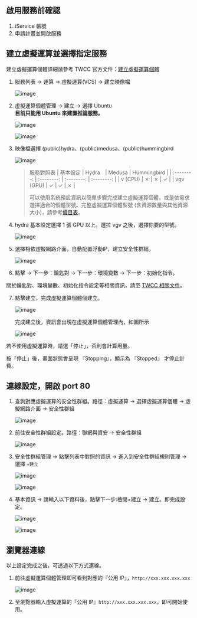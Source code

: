 
## 啟用服務前確認

1. iService 帳號
2. 申請計畫並開啟服務


## 建立虛擬運算並選擇指定服務
建立虛擬運算個體詳細請參考 TWCC 官方文件：[建立虛擬運算個體](https://man.twcc.ai/@twccdocs/doc-vcs-main-zh/https%3A%2F%2Fman.twcc.ai%2F%40twccdocs%2Fguide-vcs-create-zh)

1. 服務列表 -> 運算 -> 虛擬運算(VCS) -> 建立映像檔

    ![image](https://gitlab.td.nchc.org.tw/genai-project/docs/-/wikis/uploads/60f5de183e7e93b3452bd74dbb5d295a/image.png)

2. 虛擬運算個體管理 -> 建立 -> 選擇 Ubuntu  
**目前只能用 Ubuntu 來建置推論服務。**


      ![image](https://gitlab.td.nchc.org.tw/genai-project/docs/-/wikis/uploads/2dc2806ff403b3817e8c438da19d46ab/image.png)

      ![image](https://gitlab.td.nchc.org.tw/genai-project/docs/-/wikis/uploads/bbcd4c44e94c071565c18f8e2b1f5286/image.png)

3. 映像檔選擇 (public)hydra、(public)medusa、(public)hummingbird

      ![image](https://gitlab.td.nchc.org.tw/genai-project/docs/-/wikis/uploads/55a885ae0941b06095ee9abe5b5e89f5/image.png)

    > 服務對照表
    > | 基本設定 | Hydra　| Medusa | Hummingbird |
    > | :--------: | :--------: | :--------: | :--------: |
    > | v (CPU) | ✗ | ✗ | ✓ |
    > | vgv (GPU) | ✓ | ✓ | ✗ |
    > 
    > 可以使用系統預設資訊以簡單步驟完成建立虛擬運算個體，或是依需求選擇適合的個體型號。完整虛擬運算個體型號 (含資源數量與其他資源大小)，請參考[價目表](https://man.twcc.ai/@twccdocs/SJWlN3YDr?type=view#%E8%99%9B%E6%93%AC%E9%81%8B%E7%AE%97%E6%9C%8D%E5%8B%99-Virtual-Compute-Service-VCS)。 

4. hydra 基本設定選擇 1 張 GPU 以上。選拉 vgv 之後，選擇你要的型號。

      ![image](https://gitlab.td.nchc.org.tw/genai-project/docs/-/wikis/uploads/d04af38b873b1231144c975c724bdf32/image.png)

5. 選擇相依虛擬網路介面，自動配置浮動IP，建立安全性群組。

      ![image](https://gitlab.td.nchc.org.tw/genai-project/docs/-/wikis/uploads/5d92bdbaaa7cf4ec8b378fb8e20de3ce/image.png)

6. 點擊 -> 下一步：鑰匙對 -> 下一步：環境變數 -> 下一步：初始化指令。

關於鑰匙對、環境變數、初始化指令設定等相關資訊，請至 [TWCC 相關文件](https://man.twcc.ai/@twccdocs/doc-vcs-main-zh/https%3A%2F%2Fman.twcc.ai%2F%40twccdocs%2Fguide-vcs-create-zh)。



7. 點擊建立，完成虛擬運算個體個建立。

      ![image](https://gitlab.td.nchc.org.tw/genai-project/docs/-/wikis/uploads/f79e88c39792f5ef569d59dc4a35bba1/image.png)

    完成建立後，資訊會出現在虛擬運算個體管理內，如圖所示

      ![image](https://gitlab.td.nchc.org.tw/genai-project/docs/-/wikis/uploads/fcd062a45d70830adf3736951800bd85/image.png)

若不使用虛擬運算時，請選「停止」，否則會計算用量。

按「停止」後，畫面狀態會呈現 『Stopping』，顯示為 『Stopped』 才停止計費。


## 連線設定，開啟 port 80

1. 查詢對應虛擬運算的安全性群組。路徑：虛擬運算 -> 選擇虛擬運算個體 -> 虛擬網路介面 -> 安全性群組

      ![image](https://gitlab.td.nchc.org.tw/genai-project/docs/-/wikis/uploads/6439b74a3e247ad91112b26d0dd15737/image.png)

2. 前往安全性群組設定。路徑：聯網與資安 -> 安全性群組

    ![image](https://gitlab.td.nchc.org.tw/genai-project/docs/-/wikis/uploads/e52386d866176c2bb301e9ce8cfbbb31/image.png)

3. 安全性群組管理 -> 點擊列表中對照的資訊 -> 進入到安全性群組規則管理 -> 選擇 `+建立`

    ![image](https://gitlab.td.nchc.org.tw/genai-project/docs/-/wikis/uploads/5a0caab163706a3d640e23780ee6f7e2/image.png)

    ![image](https://gitlab.td.nchc.org.tw/genai-project/docs/-/wikis/uploads/7c8d73ddb0af3d1380386beb00d035d3/image.png)

4. 基本資訊 -> 請輸入以下資料後，點擊下一步:檢閱+建立 -> 建立。即完成設定。

    ![image](https://gitlab.td.nchc.org.tw/genai-project/docs/-/wikis/uploads/4cb27883714a6c641e52c19294df2291/image.png)

      ![image](https://gitlab.td.nchc.org.tw/genai-project/docs/-/wikis/uploads/c891ef61ffa0338b29cd7689817391cc/image.png)

## 瀏覽器連線 

以上設定完成之後，可透過以下方式連線。

1. 前往虛擬運算個體管理即可看到對應的『公用 IP』，`http://xxx.xxx.xxx.xxx`

    ![image](https://gitlab.td.nchc.org.tw/genai-project/docs/-/wikis/uploads/e80276b5909208d1e1fa4db151ec092a/image.png)

2. 至瀏覽器輸入虛擬運算的『公用 IP』`http://xxx.xxx.xxx.xxx`，即可開始使用。